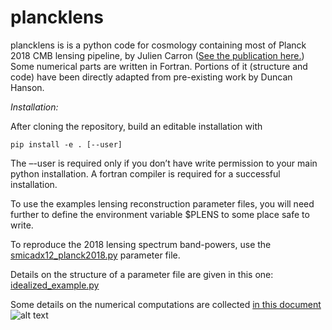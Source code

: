 # plancklens

plancklens is is a python code for cosmology containing most of Planck 2018 CMB lensing pipeline, by Julien Carron ([See the publication here.](https://arxiv.org/abs/1807.06210))
Some numerical parts are written in Fortran. Portions of it (structure and code) have been directly adapted from pre-existing work by Duncan Hanson.

*Installation:*
 
After cloning the repository, build an editable installation with
    
    pip install -e . [--user]

The –-user is required only if you don’t have write permission to your main python installation. A fortran compiler is required for a successful installation.

To use the examples lensing reconstruction parameter files, you will need further to define the environment variable $PLENS to some place safe to write.

To reproduce the 2018 lensing spectrum band-powers, use the [smicadx12_planck2018.py](params/smicadx12_planck2018.py) parameter file.
    
Details on the structure of a parameter file are given in this one: [idealized_example.py](params/idealized_example.py)

Some details on the numerical computations are collected [in this document](supplement.pdf)
![alt text](https://erc.europa.eu/sites/default/files/content/erc_banner-vertical.jpg)